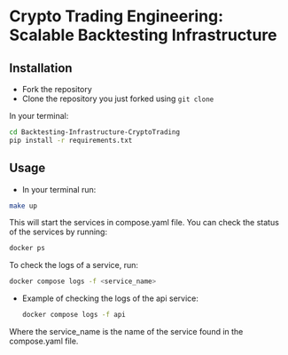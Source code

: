# Crypto Trading Engineering: Scalable Backtesting Infrastructure

## Installation

- Fork the repository
- Clone the repository you just forked using `git clone`

In your terminal:

```bash
cd Backtesting-Infrastructure-CryptoTrading
pip install -r requirements.txt
```

## Usage

- In your terminal run:

```bash
make up
```

This will start the services in compose.yaml file. You can check the status of
the services by running:

```bash
docker ps
```

To check the logs of a service, run:

```bash
docker compose logs -f <service_name>
```

* Example of checking the logs of the api service:

  ```bash
  docker compose logs -f api
  ```

Where the service_name is the name of the service found in the compose.yaml
file.
